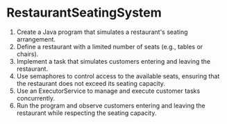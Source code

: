 # RestaurantSeatingSystem

1. Create a Java program that simulates a restaurant's seating arrangement.
2. Define a restaurant with a limited number of seats (e.g., tables or chairs).
3. Implement a task that simulates customers entering and leaving the restaurant.
4. Use semaphores to control access to the available seats, ensuring that the restaurant does not exceed its seating capacity.
5. Use an ExecutorService to manage and execute customer tasks concurrently.
6. Run the program and observe customers entering and leaving the restaurant while respecting the seating capacity.